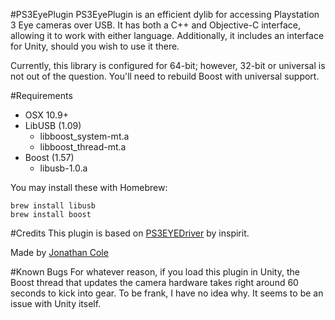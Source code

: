 #PS3EyePlugin
PS3EyePlugin is an efficient dylib for accessing Playstation 3 Eye cameras over USB. It has both a C++ and Objective-C interface, allowing it to work with either language. Additionally, it includes an interface for Unity, should you wish to use it there.

Currently, this library is configured for 64-bit; however, 32-bit or universal is not out of the question. You'll need to rebuild Boost with universal support.

#Requirements
- OSX 10.9+
- LibUSB (1.09)
    - libboost_system-mt.a
    - libboost_thread-mt.a
- Boost (1.57)
    - libusb-1.0.a

You may install these with Homebrew:

```
brew install libusb
brew install boost
```

#Credits
This plugin is based on [PS3EYEDriver](https://github.com/inspirit/PS3EYEDriver) by inspirit.

Made by [Jonathan Cole](www.joncole.me)

#Known Bugs
For whatever reason, if you load this plugin in Unity, the Boost thread that updates the camera hardware takes right around 60 seconds to kick into gear. To be frank, I have no idea why. It seems to be an issue with Unity itself.